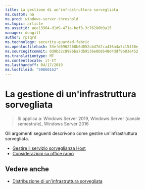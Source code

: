 ```yaml
---
title: La gestione di un'infrastruttura sorvegliata
ms.custom: na
ms.prod: windows-server-threshold
ms.topic: article
ms.assetid: aee13964-d1d9-471a-bef3-3c76280b9a15
manager: dongill
author: rpsqrd
ms.technology: security-guarded-fabric
ms.openlocfilehash: 53efd6962260b6d052cb47dfca436a4a5c15438e
ms.sourcegitcommit: 0d0b32c8986ba7db9536e0b8648d4ddf9b03e452
ms.translationtype: MT
ms.contentlocale: it-IT
ms.lasthandoff: 04/17/2019
ms.locfileid: "59860162"
---
```

# <a name="managing-a-guarded-fabric"></a>La gestione di un'infrastruttura sorvegliata

> Si applica a: Windows Server 2019, Windows Server (canale semestrale), Windows Server 2016

Gli argomenti seguenti descrivono come gestire un'infrastruttura sorvegliata.

- [Gestire il servizio sorveglianza Host](guarded-fabric-manage-hgs.md)
- [Considerazioni su office ramo](guarded-fabric-manage-branch-office.md)

## <a name="see-also"></a>Vedere anche

- [Distribuzione di un'infrastruttura sorvegliata](guarded-fabric-deploying-hgs-overview.md)